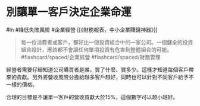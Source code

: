 # 別讓單一客戶決定企業命運
#ln #降低失敗風險 #企業經營
[[《財務報表，中小企業賺錢神器》]]

>每一位消費者或客戶，都好比一個投資組合中的一家公司。一個健全的投資組合設計，應該都不會讓任何單項投資有危害到整體組合的可能。 #flashcard/spaced/企業經營 #flashcard/spaced/財務管理

經營者需要仔細知道公司購買者是誰，買了什麼、買多少。這樣才知道每個客戶帶來的貢獻。另外將營收風險分擔給越多客戶越好，同時也可以針對不同客戶給予不一樣的價格。

合理的目標是不讓單一客戶的營收貢獻大於15%，這個數字可以越小越好。